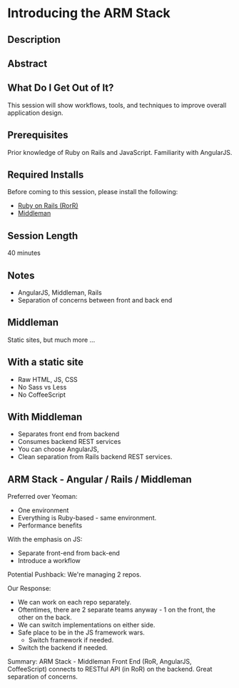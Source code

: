 Introducing the ARM Stack
=========================
## Description

## Abstract

## What Do I Get Out of It?
This session will show <x> workflows, tools, and techniques to improve overall application design.

## Prerequisites
Prior knowledge of Ruby on Rails and JavaScript. Familiarity with AngularJS.

## Required Installs
Before coming to this session, please install the following:
* [Ruby on Rails (RorR)](https://github.com/tmarrs/json-at-work/blob/master/appendix-a/Appendix-A-README.md#installing-ruby-on-rails-ror)
* [Middleman](https://middlemanapp.com/basics/install/)

## Session Length
40 minutes

## Notes
- AngularJS, Middleman, Rails
- Separation of concerns between front and back end

Middleman
---------
Static sites, but much more ...

With a static site
------------------
- Raw HTML, JS, CSS
- No Sass vs Less
- No CoffeeScript


With Middleman
--------------
- Separates front end from backend
- Consumes backend REST services
- You can choose AngularJS,
- Clean separation from Rails backend REST services.


ARM Stack - Angular / Rails / Middleman
---------------------------------------
Preferred over Yeoman:
- One environment
- Everything is Ruby-based - same environment.
- Performance benefits


With the emphasis on JS:
- Separate front-end from back-end
- Introduce a workflow

Potential Pushback: We're managing 2 repos.

Our Response:
- We can work on each repo separately.
- Oftentimes, there are 2 separate teams anyway - 1 on the front, the other on the back.
- We can switch implementations on either side.
- Safe place to be in the JS framework wars.
  - Switch framework if needed.
- Switch the backend if needed.

Summary: ARM Stack - Middleman Front End (RoR, AngularJS, CoffeeScript) connects to RESTful API (in RoR) on the backend. Great separation of concerns.
